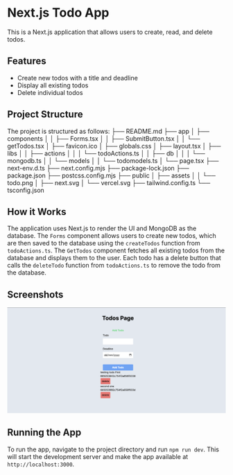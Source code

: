 # Next.js Todo App

This is a Next.js application that allows users to create, read, and delete todos.

## Features

* Create new todos with a title and deadline
* Display all existing todos
* Delete individual todos

## Project Structure
The project is structured as follows:
├── README.md ├── app │ ├── components │ │ ├── Forms.tsx │ │ ├── SubmitButton.tsx │ │ └── getTodos.tsx │ ├── favicon.ico │ ├── globals.css │ ├── layout.tsx │ ├── libs │ │ ├── actions │ │ │ └── todoActions.ts │ │ ├── db │ │ │ └── mongodb.ts │ │ └── models │ │ └── todomodels.ts │ └── page.tsx ├── next-env.d.ts ├── next.config.mjs ├── package-lock.json ├── package.json ├── postcss.config.mjs ├── public │ ├── assets │ │ └── todo.png │ ├── next.svg │ └── vercel.svg ├── tailwind.config.ts └── tsconfig.json
## How it Works

The application uses Next.js to render the UI and MongoDB as the database. The `Forms` component allows users to create new todos, which are then saved to the database using the `createTodos` function from `todoActions.ts`. The `GetTodos` component fetches all existing todos from the database and displays them to the user. Each todo has a delete button that calls the `deleteTodo` function from `todoActions.ts` to remove the todo from the database.

## Screenshots

![Image description](/public/assets/todo.png)

## Running the App

To run the app, navigate to the project directory and run `npm run dev`. This will start the development server and make the app available at `http://localhost:3000`.


